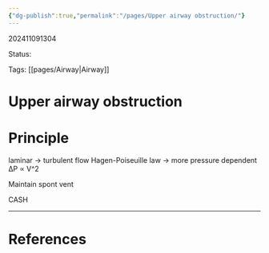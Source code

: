 ```yaml
---
{"dg-publish":true,"permalink":"/pages/Upper airway obstruction/"}
---
```



202411091304

Status: 

Tags: [[pages/Airway\|Airway]]

# Upper airway obstruction

# Principle
laminar → turbulent flow
Hagen-Poiseuille law → more pressure dependent
ΔP ∝ V^2

Maintain spont vent

CASH




___
# References
